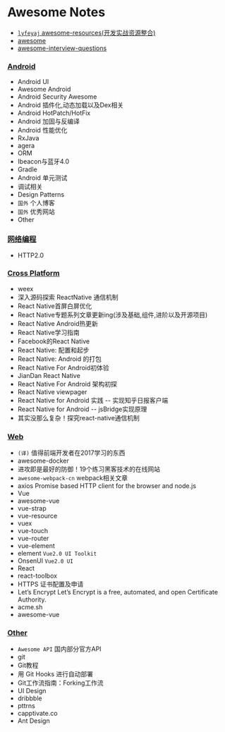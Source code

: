 # Awesome Notes
 - [`lyfeyaj` awesome-resources(开发实战资源整合)](https://github.com/lyfeyaj/awesome-resources)
 - [awesome](https://github.com/sindresorhus/awesome)
 - [awesome-interview-questions](https://github.com/MaximAbramchuck/awesome-interview-questions)

### [Android](https://github.com/motcwang/awesome-notes/blob/master/Android/README.md)
 - Android UI
 - Awesome Android
 - Android Security Awesome
 - Android 插件化,动态加载以及Dex相关
 - Android HotPatch/HotFix
 - Android 加固与反编译
 - Android 性能优化
 - RxJava
 - agera
 - ORM
 - Ibeacon与蓝牙4.0
 - Gradle
 - Android 单元测试
 - 调试相关
 - Design Patterns
 - `国外` 个人博客
 - `国外` 优秀网站
 - Other

### [网络编程](https://github.com/motcwang/awesome-notes/blob/master/Net/README.md)
 - HTTP2.0

### [Cross Platform](https://github.com/motcwang/awesome-notes/blob/master/Cross%20Platform/README.md)
 - weex
 - 深入源码探索 ReactNative 通信机制
 - React Native首屏白屏优化
 - React Native专题系列文章更新ing(涉及基础,组件,进阶以及开源项目)
 - React Native Android热更新
 - React Native学习指南
 - Facebook的React Native
 - React Native: 配置和起步
 - React Native: Android 的打包
 - React Native For Android初体验
 - JianDan React Native
 - React Native For Android 架构初探
 - React Native viewpager
 - React Native for Android 实践 -- 实现知乎日报客户端
 - React Native for Android -- jsBridge实现原理
 - 其实没那么复杂！探究react-native通信机制

### [Web](https://github.com/motcwang/awesome-notes/blob/master/Web/README.md)
 - `(译)` 值得前端开发者在2017学习的东西
 - awesome-docker
 - 进攻即是最好的防御！19个练习黑客技术的在线网站
 - `awesome-webpack-cn` webpack相关文章
 - axios Promise based HTTP client for the browser and node.js
 - Vue
  - awesome-vue
  - vue-strap
  - vue-resource
  - vuex
  - vue-touch
  - vue-router
  - vue-element
  - element `Vue2.0 UI Toolkit`
  - OnsenUI `Vue2.0 UI`
 - React
  - react-toolbox
 - HTTPS 证书配置及申请
  - Let’s Encrypt Let’s Encrypt is a free, automated, and open Certificate Authority.
  - acme.sh
  - awesome-vue

### [Other](https://github.com/motcwang/awesome-notes/blob/master/Other/README.md)
 - `Awesome API` 国内部分官方API
 - git
  - Git教程
  - 用 Git Hooks 进行自动部署
  - Git工作流指南：Forking工作流
 - UI Design
  - dribbble
  - pttrns
  - capptivate.co
  - Ant Design
